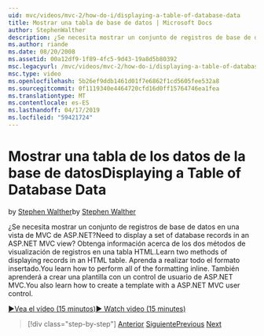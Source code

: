 ```yaml
---
uid: mvc/videos/mvc-2/how-do-i/displaying-a-table-of-database-data
title: Mostrar una tabla de base de datos | Microsoft Docs
author: StephenWalther
description: ¿Se necesita mostrar un conjunto de registros de base de datos en una vista de MVC de ASP.NET? Obtenga información acerca de los dos métodos de visualización de registros en una tabla HTML. Aprenda a realizar todo t...
ms.author: riande
ms.date: 08/20/2008
ms.assetid: 00a12df9-1f89-4fc5-9d43-19a8d5b80392
msc.legacyurl: /mvc/videos/mvc-2/how-do-i/displaying-a-table-of-database-data
msc.type: video
ms.openlocfilehash: 5b26ef9ddb1461d01f7e6862f1cd5605fee532a8
ms.sourcegitcommit: 0f1119340e4464720cfd16d0ff15764746ea1fea
ms.translationtype: MT
ms.contentlocale: es-ES
ms.lasthandoff: 04/17/2019
ms.locfileid: "59421724"
---
```

# <a name="displaying-a-table-of-database-data"></a><span data-ttu-id="b35f3-105">Mostrar una tabla de los datos de la base de datos</span><span class="sxs-lookup"><span data-stu-id="b35f3-105">Displaying a Table of Database Data</span></span>

<span data-ttu-id="b35f3-106">by [Stephen Walther](https://github.com/StephenWalther)</span><span class="sxs-lookup"><span data-stu-id="b35f3-106">by [Stephen Walther](https://github.com/StephenWalther)</span></span>

<span data-ttu-id="b35f3-107">¿Se necesita mostrar un conjunto de registros de base de datos en una vista de MVC de ASP.NET?</span><span class="sxs-lookup"><span data-stu-id="b35f3-107">Need to display a set of database records in an ASP.NET MVC view?</span></span> <span data-ttu-id="b35f3-108">Obtenga información acerca de los dos métodos de visualización de registros en una tabla HTML.</span><span class="sxs-lookup"><span data-stu-id="b35f3-108">Learn two methods of displaying records in an HTML table.</span></span> <span data-ttu-id="b35f3-109">Aprenda a realizar todo el formato insertado.</span><span class="sxs-lookup"><span data-stu-id="b35f3-109">You learn how to perform all of the formatting inline.</span></span> <span data-ttu-id="b35f3-110">También aprenderá a crear una plantilla con un control de usuario de ASP.NET MVC.</span><span class="sxs-lookup"><span data-stu-id="b35f3-110">You also learn how to create a template with a ASP.NET MVC user control.</span></span>

[<span data-ttu-id="b35f3-111">&#9654;Vea el vídeo (15 minutos)</span><span class="sxs-lookup"><span data-stu-id="b35f3-111">&#9654; Watch video (15 minutes)</span></span>](https://channel9.msdn.com/Blogs/ASP-NET-Site-Videos/displaying-a-table-of-database-data)

> [!div class="step-by-step"]
> <span data-ttu-id="b35f3-112">[Anterior](creating-model-classes-with-linq-to-sql.md)
> [Siguiente](what-is-aspnet-mvc-80-minute-technical-video-for-developers-building-nerddinner.md)</span><span class="sxs-lookup"><span data-stu-id="b35f3-112">[Previous](creating-model-classes-with-linq-to-sql.md)
[Next](what-is-aspnet-mvc-80-minute-technical-video-for-developers-building-nerddinner.md)</span></span>
